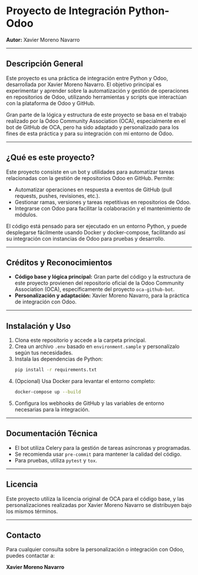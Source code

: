 # Proyecto de Integración Python-Odoo

**Autor:** Xavier Moreno Navarro

---

## Descripción General

Este proyecto es una práctica de integración entre Python y Odoo, desarrollada por Xavier Moreno Navarro. El objetivo principal es experimentar y aprender sobre la automatización y gestión de operaciones en repositorios de Odoo, utilizando herramientas y scripts que interactúan con la plataforma de Odoo y GitHub.

Gran parte de la lógica y estructura de este proyecto se basa en el trabajo realizado por la Odoo Community Association (OCA), especialmente en el bot de GitHub de OCA, pero ha sido adaptado y personalizado para los fines de esta práctica y para su integración con mi entorno de Odoo.

---

## ¿Qué es este proyecto?

Este proyecto consiste en un bot y utilidades para automatizar tareas relacionadas con la gestión de repositorios Odoo en GitHub. Permite:

- Automatizar operaciones en respuesta a eventos de GitHub (pull requests, pushes, revisiones, etc.).
- Gestionar ramas, versiones y tareas repetitivas en repositorios de Odoo.
- Integrarse con Odoo para facilitar la colaboración y el mantenimiento de módulos.

El código está pensado para ser ejecutado en un entorno Python, y puede desplegarse fácilmente usando Docker y docker-compose, facilitando así su integración con instancias de Odoo para pruebas y desarrollo.

---

## Créditos y Reconocimientos

- **Código base y lógica principal:** Gran parte del código y la estructura de este proyecto provienen del repositorio oficial de la Odoo Community Association (OCA), específicamente del proyecto `oca-github-bot`.
- **Personalización y adaptación:** Xavier Moreno Navarro, para la práctica de integración con Odoo.

---

## Instalación y Uso

1. Clona este repositorio y accede a la carpeta principal.
2. Crea un archivo `.env` basado en `environment.sample` y personalízalo según tus necesidades.
3. Instala las dependencias de Python:
   ```bash
   pip install -r requirements.txt
   ```
4. (Opcional) Usa Docker para levantar el entorno completo:
   ```bash
   docker-compose up --build
   ```
5. Configura los webhooks de GitHub y las variables de entorno necesarias para la integración.

---

## Documentación Técnica

- El bot utiliza Celery para la gestión de tareas asíncronas y programadas.
- Se recomienda usar `pre-commit` para mantener la calidad del código.
- Para pruebas, utiliza `pytest` y `tox`.

---

## Licencia

Este proyecto utiliza la licencia original de OCA para el código base, y las personalizaciones realizadas por Xavier Moreno Navarro se distribuyen bajo los mismos términos.

---

## Contacto

Para cualquier consulta sobre la personalización o integración con Odoo, puedes contactar a:

**Xavier Moreno Navarro** 